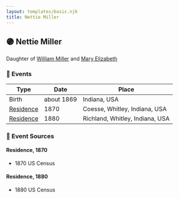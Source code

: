 ```yaml
---
layout: templates/basic.njk
title: Nettie Miller
---
```

## 🟣 Nettie Miller

Daughter of [William Miller](/people/1/1014217) and [Mary Elizabeth](/people/8/84477504)

### 📆 Events

Type | Date | Place
------ | ------ | ------
Birth | about 1869 | Indiana, USA
[Residence](#event-event-0) | 1870 | Coesse, Whitley, Indiana, USA
[Residence](#event-event-1) | 1880 | Richland, Whitley, Indiana, USA

### 📰 Event Sources

#### <a id="event-event-0"></a> Residence, 1870
* 1870 US Census

#### <a id="event-event-1"></a> Residence, 1880
* 1880 US Census
